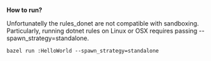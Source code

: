 **How to run?**

Unfortunatelly the rules_donet are not compatible with sandboxing. Particularly, running dotnet rules on Linux or OSX requires passing --spawn_strategy=standalone.

    bazel run :HelloWorld --spawn_strategy=standalone